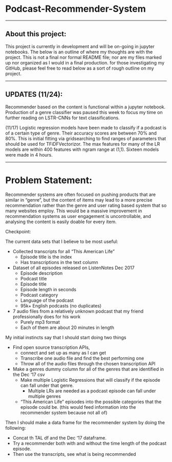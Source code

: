 # Podcast-Recommender-System
________________________
## About this project:
This project is currently in development and will be on-going in jupyter notebooks. The below is an outline of where my thoughts are with the project. This is not a final nor formal README file; nor are my files marked up nor organized as I would in a final production. for those investigating my GitHub, please feel free to read below as a sort of rough outline on my project. 
________________________

## UPDATES (11/24): 
Recommender based on the content is functional within a jupyter notebook. Production of a genre classifier was paused this week to focus my time on further reading on LSTR-CNNs for text classifications. 

(11/17)
Logistic regression models have been made to classify if a podcast is of a certain type of genre. Their accuracy scores are between 70% and 80%. This is initial fitting via gridsearching to find ranges of parameters that should be used for TFiDFVectorizor. The max features for many of the LR models are within 400 features with ngram range at (1,1). Sixteen models were made in 4 hours.
________________________
# Problem Statement:
Recommender systems are often focused on pushing products that are similar in “genre”, but the content of items may lead to a more precise recommendation rather than the genre and user rating based system that so many websites employ. This would be a massive improvement in recommendation systems as user engagement is uncontrollable, and analysing the content is easily doable for every item. 

Checkpoint:

The current data sets that I believe to be most useful:
- Collected transcripts for all “This American Life”
  - Episode title is the index
  - Has transcriptions in the text column
- Dataset of all episodes released on ListenNotes Dec 2017
  - Episode description
  - Podcast title
  - Episode title
  - Episode length in seconds
  - Podcast category
  - Language of the podcast
  - 95k+ English podcasts (no duplicates)
- 7 audio files from a relatively unknown podcast that my friend professionally does for his work
  - Purely mp3 format
  - Each of them are about 20 minutes in length


My initial instincts say that I should start doing two things
- Find open source transcription APIs, 
  - connect and set up as many as I can get
  - Transcribe one audio file and find the best performing one
  - Throw all of the audio files through the chosen transcription API
- Make a genres dummy column for all of the genres that are identified in the Dec ‘17 csv
  - Make multiple Logistic Regressions that will classify if the episode can fall under that genre.
    - Multiple LRs are needed as a podcast episode can fall under multiple genres 
  - “This American Life” episodes into the possible categories that the episode could be. (this would feed information into the recommender system because not all of)

Then I should make a data frame for the recommender system by doing the following:
- Concat th TAL df and the Dec ‘17 dataframe. 
- Try a recommender both with and without the time length of the podcast episode. 
- Then use the transcripts, see what is being recommended
